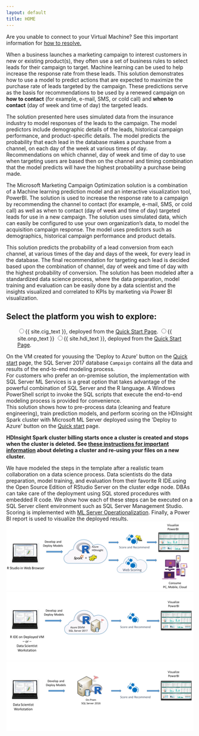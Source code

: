 ```yaml
---
layout: default
title: HOME
---
```

<div class="alert alert-warning cig">
Are you unable to connect to your Virtual Machine? See this important information for
<a href="https://blogs.technet.microsoft.com/mckittrick/unable-to-rdp-to-virtual-machine-credssp-encryption-oracle-remediation/">how to resolve.</a>
</div>

When a business launches a marketing campaign to interest customers in new or existing product(s), they often use a set of business rules to select leads for their campaign to target. Machine learning can be used to help increase the response rate from these leads. This solution demonstrates how to use a model to predict actions that are expected to maximize the purchase rate of leads targeted by the campaign. These predictions serve as the basis for recommendations to be used by a renewed campaign on **how to contact** (for example, e-mail, SMS, or cold call) and **when to contact** (day of week and time of day) the targeted leads. 

The solution presented here uses simulated data from the insurance industry to model responses of the leads to the campaign. The model predictors include demographic details of the leads, historical campaign performance, and product-specific details. The model predicts the probability that each lead in the database makes a purchase from a channel, on each day of the week at various times of day. Recommendations on which channel, day of week and time of day to use when targeting users are based then on the channel and timing combination that the model predicts will have the highest probability a purchase being made. 

The Microsoft Marketing Campaign Optimization solution is a combination of a Machine learning prediction model and an interactive visualization tool, PowerBI. The solution is used to increase the response rate to a campaign by recommending the channel to contact (for example, e-mail, SMS, or cold call) as well as when to contact (day of week and time of day) targeted leads for use in a new campaign. The solution uses simulated data, which can easily be configured to use your own organization’s data, to model the acquisition campaign response. The model uses predictors such as demographics, historical campaign performance and product details. 

This solution predicts the probability of a lead conversion from each channel, at various times of the day and days of the week, for every lead in the database. The final recommendation for targeting each lead is decided based upon the combination of channel, day of week and time of day with the highest probability of conversion. The solution has been modeled after a standardized data science process, where the data preparation, model training and evaluation can be easily done by a data scientist and the insights visualized and correlated to KPIs by marketing via Power BI visualization.



<div class="alert alert-success">
<h2>Select the platform you wish to explore:</h2>
 <form style="margin-left:30px"> 
    <label class="radio">
      <input type="radio" name="optradio" class="rb" value="cig" >{{ site.cig_text }}, deployed from the <a href="START_HERE.html">Quick Start Page</a>.
    </label>
    <label class="radio">
      <input type="radio" name="optradio" class="rb" value="onp">{{ site.onp_text }}
    </label>
   <label class="radio">
      <input type="radio" name="optradio" class="rb" value="hdi">{{ site.hdi_text }}, deployed from the <a href="START_HERE.html">Quick Start Page</a>.
    </label> 
</form>
</div>
<p></p>
<div class="cig">
On the VM created for youusing the 'Deploy to Azure' button on the <a href="START_HERE.html">Quick start</a> page, the SQL Server 2017 database <code>Campaign</code> contains all the data and results of the end-to-end modeling process.  
</div>

<div class="onp">
For customers who prefer an on-premise solution, the implementation with SQL Server ML Services is a great option that takes advantage of the powerful combination of SQL Server and the R language.  A Windows PowerShell script to invoke the SQL scripts that execute the end-to-end modeling process is provided for convenience. 
</div>

<div class="hdi">
This solution shows how to pre-process data (cleaning and feature engineering), train prediction models, and perform scoring on the  HDInsight Spark cluster with Microsoft ML Server deployed using the 'Deploy to Azure' button on the <a href="START_HERE.html">Quick start</a> page.
<p></p>
<strong>HDInsight Spark cluster billing starts once a cluster is created and stops when the cluster is deleted. See <a href="hdinsight.html"> these instructions for important information</a> about deleting a cluster and re-using your files on a new cluster.</strong>

</div>

<p></p>
 We have modeled the steps in the template after a realistic team collaboration on a data science process. Data scientists do the data preparation, model training, and evaluation <span class="sql">from their favorite R IDE.</span><span  class="hdi">using the Open Source Edition of RStudio Server on the cluster edge node.</span>
 <span class="sql">
 DBAs can take care of the deployment using SQL stored procedures with embedded R code.  We show how each of these steps can be executed on a SQL Server client environment such as SQL Server Management Studio.
 </span> 
 <span class="hdi">
 Scoring is implemented with <a href="https://msdn.microsoft.com/en-us/microsoft-r/operationalize/about">ML Server Operationalization</a>.
 </span>
 Finally, a Power BI report is used to visualize the deployed results.

<img class="hdi" src="images/hdi.jpg">
<img class="cig" src="images/cig.jpg">
<img class="onp" src="images/onp.jpg">


 



